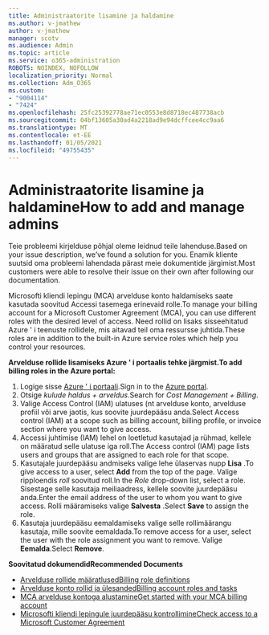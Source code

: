 ```yaml
---
title: Administraatorite lisamine ja haldamine
ms.author: v-jmathew
author: v-jmathew
manager: scotv
ms.audience: Admin
ms.topic: article
ms.service: o365-administration
ROBOTS: NOINDEX, NOFOLLOW
localization_priority: Normal
ms.collection: Adm_O365
ms.custom:
- "9004114"
- "7424"
ms.openlocfilehash: 25fc25392778ae71ec0553e8d8718ec487738acb
ms.sourcegitcommit: 04bf13605a30ad4a2218ad9e94dcffcee4cc9aa6
ms.translationtype: MT
ms.contentlocale: et-EE
ms.lasthandoff: 01/05/2021
ms.locfileid: "49755435"
---
```

# <a name="how-to-add-and-manage-admins"></a><span data-ttu-id="c0896-102">Administraatorite lisamine ja haldamine</span><span class="sxs-lookup"><span data-stu-id="c0896-102">How to add and manage admins</span></span>

<span data-ttu-id="c0896-103">Teie probleemi kirjelduse põhjal oleme leidnud teile lahenduse.</span><span class="sxs-lookup"><span data-stu-id="c0896-103">Based on your issue description, we’ve found a solution for you.</span></span> <span data-ttu-id="c0896-104">Enamik kliente suutsid oma probleemi lahendada pärast meie dokumentide järgimist.</span><span class="sxs-lookup"><span data-stu-id="c0896-104">Most customers were able to resolve their issue on their own after following our documentation.</span></span>

<span data-ttu-id="c0896-105">Microsofti kliendi lepingu (MCA) arvelduse konto haldamiseks saate kasutada soovitud Accessi tasemega erinevaid rolle.</span><span class="sxs-lookup"><span data-stu-id="c0896-105">To manage your billing account for a Microsoft Customer Agreement (MCA), you can use different roles with the desired level of access.</span></span> <span data-ttu-id="c0896-106">Need rollid on lisaks sisseehitatud Azure ' i teenuste rollidele, mis aitavad teil oma ressursse juhtida.</span><span class="sxs-lookup"><span data-stu-id="c0896-106">These roles are in addition to the built-in Azure service roles which help you control your resources.</span></span>

<span data-ttu-id="c0896-107">**Arvelduse rollide lisamiseks Azure ' i portaalis tehke järgmist.**</span><span class="sxs-lookup"><span data-stu-id="c0896-107">**To add billing roles in the Azure portal:**</span></span>

1. <span data-ttu-id="c0896-108">Logige sisse [Azure ' i portaali](https://portal.azure.com/).</span><span class="sxs-lookup"><span data-stu-id="c0896-108">Sign in to the [Azure portal](https://portal.azure.com/).</span></span>
2. <span data-ttu-id="c0896-109">Otsige *kulude haldus + arveldus*.</span><span class="sxs-lookup"><span data-stu-id="c0896-109">Search for *Cost Management + Billing*.</span></span>
3. <span data-ttu-id="c0896-110">Valige Access Control (IAM) ulatuses (nt arvelduse konto, arvelduse profiil või arve jaotis, kus soovite juurdepääsu anda.</span><span class="sxs-lookup"><span data-stu-id="c0896-110">Select Access control (IAM) at a scope such as billing account, billing profile, or invoice section where you want to give access.</span></span>
4. <span data-ttu-id="c0896-111">Accessi juhtimise (IAM) lehel on loetletud kasutajad ja rühmad, kellele on määratud selle ulatuse iga roll.</span><span class="sxs-lookup"><span data-stu-id="c0896-111">The Access control (IAM) page lists users and groups that are assigned to each role for that scope.</span></span>
5. <span data-ttu-id="c0896-112">Kasutajale juurdepääsu andmiseks valige lehe ülaservas nupp **Lisa** .</span><span class="sxs-lookup"><span data-stu-id="c0896-112">To give access to a user, select **Add** from the top of the page.</span></span> <span data-ttu-id="c0896-113">Valige ripploendis *roll* soovitud roll.</span><span class="sxs-lookup"><span data-stu-id="c0896-113">In the *Role* drop-down list, select a role.</span></span> <span data-ttu-id="c0896-114">Sisestage selle kasutaja meiliaadress, kellele soovite juurdepääsu anda.</span><span class="sxs-lookup"><span data-stu-id="c0896-114">Enter the email address of the user to whom you want to give access.</span></span> <span data-ttu-id="c0896-115">Rolli määramiseks valige **Salvesta** .</span><span class="sxs-lookup"><span data-stu-id="c0896-115">Select **Save** to assign the role.</span></span>
6. <span data-ttu-id="c0896-116">Kasutaja juurdepääsu eemaldamiseks valige selle rollimäärangu kasutaja, mille soovite eemaldada.</span><span class="sxs-lookup"><span data-stu-id="c0896-116">To remove access for a user, select the user with the role assignment you want to remove.</span></span> <span data-ttu-id="c0896-117">Valige **Eemalda**.</span><span class="sxs-lookup"><span data-stu-id="c0896-117">Select **Remove**.</span></span>

<span data-ttu-id="c0896-118">**Soovitatud dokumendid**</span><span class="sxs-lookup"><span data-stu-id="c0896-118">**Recommended Documents**</span></span>

- [<span data-ttu-id="c0896-119">Arvelduse rollide määratlused</span><span class="sxs-lookup"><span data-stu-id="c0896-119">Billing role definitions</span></span>](https://docs.microsoft.com/azure/cost-management-billing/manage/understand-mca-roles)
- [<span data-ttu-id="c0896-120">Arvelduse konto rollid ja ülesanded</span><span class="sxs-lookup"><span data-stu-id="c0896-120">Billing account roles and tasks</span></span>](https://docs.microsoft.com/azure/cost-management-billing/manage/understand-mca-roles#billing-account-roles-and-tasks)
- [<span data-ttu-id="c0896-121">MCA arvelduse kontoga alustamine</span><span class="sxs-lookup"><span data-stu-id="c0896-121">Get started with your MCA billing account</span></span>](https://docs.microsoft.com/azure/cost-management-billing/understand/mca-overview)
- [<span data-ttu-id="c0896-122">Microsofti kliendi lepingule juurdepääsu kontrollimine</span><span class="sxs-lookup"><span data-stu-id="c0896-122">Check access to a Microsoft Customer Agreement</span></span>](https://docs.microsoft.com/azure/cost-management-billing/manage/change-credit-card?WT.mc_id=Portal-Microsoft_Azure_Support%22%20%5Cl%20%22manage-credit-cards-for-a-microsoft-customer-agreement%22%20%5Ct%20%22_blank#check-the-type-of-your-account)
